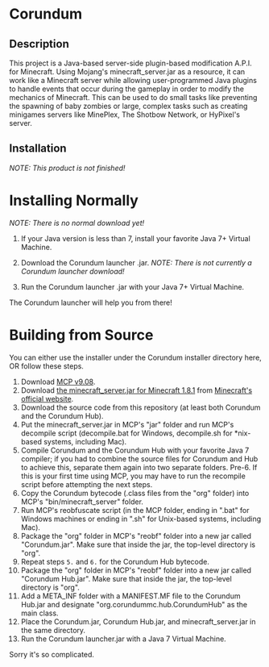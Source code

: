 Corundum
========

Description
-----------------
This project is a Java-based server-side plugin-based modification A.P.I. for Minecraft. Using Mojang's minecraft_server.jar as a resource, it can work like a Minecraft server while allowing user-programmed Java plugins to handle events that occur during the gameplay in order to modify the mechanics of Minecraft. This can be used to do small tasks like preventing the spawning of baby zombies or large, complex tasks such as creating minigames servers like MinePlex, The Shotbow Network, or HyPixel's server.

Installation
--------------
_NOTE: This product is not finished!_

Installing Normally
=========
_NOTE: There is no normal download yet!_

 1. If your Java version is less than 7, install your favorite Java 7+ Virtual Machine.

 2. Download the Corundum launcher .jar. _NOTE: There is not currently a Corundum launcher download!_

 3. Run the Corundum launcher .jar with your Java 7+ Virtual Machine.

The Corundum launcher will help you from there!

Building from Source
==========
You can either use the installer under the Corundum installer directory here, OR follow these steps.

 1. Download [MCP v9.08](http://www.mediafire.com/download/2czafa60rh4ajhj/mcp908.zip).
 2. Download [the minecraft_server.jar for Minecraft 1.8.1](https://s3.amazonaws.com/Minecraft.Download/versions/1.8.1/minecraft_server.1.8.1.jar) from [Minecraft's official website](https://minecraft.net/).
 3. Download the source code from this repository (at least both Corundum and the Corundum Hub).
 4. Put the minecraft_server.jar in MCP's "jar" folder and run MCP's decompile script (decompile.bat for Windows, decompile.sh for *nix-based systems, including Mac).
 5. Compile Corundum and the Corundum Hub with your favorite Java 7 compiler; if you had to combine the source files for Corundum and Hub to achieve this, separate them again into two separate folders.
 Pre-6. If this is your first time using MCP, you may have to run the recompile script before attempting the next steps.
 6. Copy the Corundum bytecode (.class files from the "org" folder) into MCP's "bin/minecraft_server" folder.
 7. Run MCP's reobfuscate script (in the MCP folder, ending in ".bat" for Windows machines or ending in ".sh" for Unix-based systems, including Mac).
 8. Package the "org" folder in MCP's "reobf" folder into a new jar called "Corundum.jar". Make sure that inside the jar, the top-level directory is "org".
 9. Repeat steps `5.` and `6.` for the Corundum Hub bytecode.
 10. Package the "org" folder in MCP's "reobf" folder into a new jar called "Corundum Hub.jar". Make sure that inside the jar, the top-level directory is "org".
 11. Add a META_INF folder with a MANIFEST.MF file to the Corundum Hub.jar and designate "org.corundummc.hub.CorundumHub" as the main class.
 12. Place the Corundum.jar, Corundum Hub.jar, and minecraft_server.jar in the same directory.
 13. Run the Corundum launcher.jar with a Java 7 Virtual Machine.

Sorry it's so complicated.

